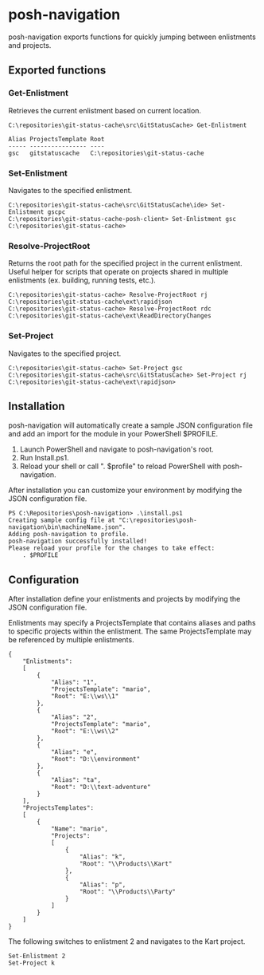 # posh-navigation

posh-navigation exports functions for quickly jumping between enlistments and projects.

## Exported functions

### Get-Enlistment

Retrieves the current enlistment based on current location.

	C:\repositories\git-status-cache\src\GitStatusCache> Get-Enlistment
	
	Alias ProjectsTemplate Root
	----- ---------------- ----
	gsc   gitstatuscache   C:\repositories\git-status-cache

### Set-Enlistment

Navigates to the specified enlistment.

	C:\repositories\git-status-cache\src\GitStatusCache\ide> Set-Enlistment gscpc
	C:\repositories\git-status-cache-posh-client> Set-Enlistment gsc
	C:\repositories\git-status-cache>

### Resolve-ProjectRoot

Returns the root path for the specified project in the current enlistment. Useful helper for scripts that operate on projects shared in multiple enlistments (ex. building, running tests, etc.).

	C:\repositories\git-status-cache> Resolve-ProjectRoot rj
	C:\repositories\git-status-cache\ext\rapidjson
	C:\repositories\git-status-cache> Resolve-ProjectRoot rdc
	C:\repositories\git-status-cache\ext\ReadDirectoryChanges

### Set-Project

Navigates to the specified project.
	
	C:\repositories\git-status-cache> Set-Project gsc
	C:\repositories\git-status-cache\src\GitStatusCache> Set-Project rj
	C:\repositories\git-status-cache\ext\rapidjson>

## Installation

posh-navigation will automatically create a sample JSON configuration file and add an import for the module in your PowerShell $PROFILE.

1. Launch PowerShell and navigate to posh-navigation's root.
2. Run Install.ps1.
3. Reload your shell or call ". $profile" to reload PowerShell with posh-navigation.

After installation you can customize your environment by modifying the JSON configuration file. 

	PS C:\Repositories\posh-navigation> .\install.ps1
	Creating sample config file at "C:\repositories\posh-navigation\bin\machineName.json".
	Adding posh-navigation to profile.
	posh-navigation successfully installed!
	Please reload your profile for the changes to take effect:
		. $PROFILE

## Configuration

After installation define your enlistments and projects by modifying the JSON configuration file.

Enlistments may specify a ProjectsTemplate that contains aliases and paths to specific projects within the enlistment. The same ProjectsTemplate may be referenced by multiple enlistments.

	{
	    "Enlistments":
	    [
	        {
	            "Alias": "1",
	            "ProjectsTemplate": "mario",
	            "Root": "E:\\ws\\1"
	        },
	        {
	            "Alias": "2",
	            "ProjectsTemplate": "mario",
	            "Root": "E:\\ws\\2"
	        },
	        {
	            "Alias": "e",
	            "Root": "D:\\environment"
	        },
	        {
	            "Alias": "ta",
	            "Root": "D:\\text-adventure"
	        }
	    ],
	    "ProjectsTemplates":
	    [
	        {
	            "Name": "mario",
	            "Projects":
	            [
	                {
	                    "Alias": "k",
	                    "Root": "\\Products\\Kart"
	                },
	                {
	                    "Alias": "p",
	                    "Root": "\\Products\\Party"
	                }
	            ]
	        }
	    ]
	}

The following switches to enlistment 2 and navigates to the Kart project.

	Set-Enlistment 2
	Set-Project k